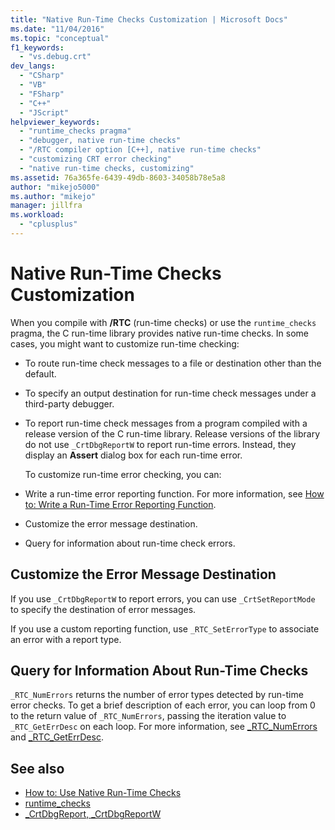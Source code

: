 ```yaml
---
title: "Native Run-Time Checks Customization | Microsoft Docs"
ms.date: "11/04/2016"
ms.topic: "conceptual"
f1_keywords:
  - "vs.debug.crt"
dev_langs:
  - "CSharp"
  - "VB"
  - "FSharp"
  - "C++"
  - "JScript"
helpviewer_keywords:
  - "runtime_checks pragma"
  - "debugger, native run-time checks"
  - "/RTC compiler option [C++], native run-time checks"
  - "customizing CRT error checking"
  - "native run-time checks, customizing"
ms.assetid: 76a365fe-6439-49db-8603-34058b78e5a8
author: "mikejo5000"
ms.author: "mikejo"
manager: jillfra
ms.workload:
  - "cplusplus"
---
```

# Native Run-Time Checks Customization
When you compile with **/RTC** (run-time checks) or use the `runtime_checks` pragma, the C run-time library provides native run-time checks. In some cases, you might want to customize run-time checking:

- To route run-time check messages to a file or destination other than the default.

- To specify an output destination for run-time check messages under a third-party debugger.

- To report run-time check messages from a program compiled with a release version of the C run-time library. Release versions of the library do not use `_CrtDbgReportW` to report run-time errors. Instead, they display an **Assert** dialog box for each run-time error.

  To customize run-time error checking, you can:

- Write a run-time error reporting function. For more information, see [How to: Write a Run-Time Error Reporting Function](../debugger/how-to-write-a-run-time-error-reporting-function.md).

- Customize the error message destination.

- Query for information about run-time check errors.

## Customize the Error Message Destination
 If you use `_CrtDbgReportW` to report errors, you can use `_CrtSetReportMode` to specify the destination of error messages.

 If you use a custom reporting function, use `_RTC_SetErrorType` to associate an error with a report type.

## Query for Information About Run-Time Checks
 `_RTC_NumErrors` returns the number of error types detected by run-time error checks. To get a brief description of each error, you can loop from 0 to the return value of `_RTC_NumErrors`, passing the iteration value to `_RTC_GetErrDesc` on each loop. For more information, see [_RTC_NumErrors](/cpp/c-runtime-library/reference/rtc-numerrors) and [_RTC_GetErrDesc](/cpp/c-runtime-library/reference/rtc-geterrdesc).

## See also
- [How to: Use Native Run-Time Checks](../debugger/how-to-use-native-run-time-checks.md)
- [runtime_checks](/cpp/preprocessor/runtime-checks)
- [_CrtDbgReport, _CrtDbgReportW](/cpp/c-runtime-library/reference/crtdbgreport-crtdbgreportw)